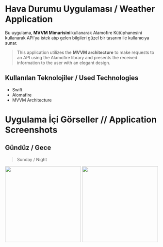 
 
# Hava Durumu Uygulaması / Weather Application

Bu uygulama, <b> MVVM Mimarisini  </b> kullanarak Alamofire Kütüphanesini kullanarak API'ya istek atıp gelen bilgileri güzel bir tasarım ile kullanıcıya sunar.

> This application utilizes the <b>MVVM architecture</b> to make requests to an API using the Alamofire library and presents the received information to the user with an elegant design.

## Kullanılan Teknolojiler / Used Technologies

- Swift
- Alomafire
- MVVM Architecture

# Uygulama İçi Görseller  // Application Screenshots

## Gündüz / Gece               
>  Sunday / Night

<img src="https://i.hizliresim.com/l0fr0cs.png" width="250"> <img src="https://i.hizliresim.com/5nut5k5.png" width="250">




